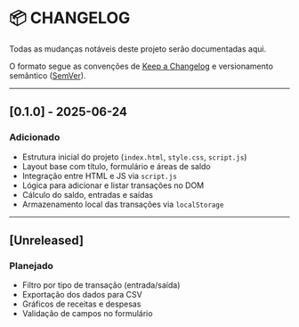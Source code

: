 # 📦 CHANGELOG

Todas as mudanças notáveis deste projeto serão documentadas aqui.

O formato segue as convenções de [Keep a Changelog](https://keepachangelog.com/pt-BR/1.0.0/) e versionamento semântico ([SemVer](https://semver.org/lang/pt-BR/)).

---

## [0.1.0] - 2025-06-24

### Adicionado
- Estrutura inicial do projeto (`index.html`, `style.css`, `script.js`)
- Layout base com título, formulário e áreas de saldo
- Integração entre HTML e JS via `script.js`
- Lógica para adicionar e listar transações no DOM
- Cálculo do saldo, entradas e saídas
- Armazenamento local das transações via `localStorage`

---

## [Unreleased]

### Planejado
- Filtro por tipo de transação (entrada/saída)
- Exportação dos dados para CSV
- Gráficos de receitas e despesas
- Validação de campos no formulário

